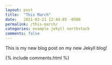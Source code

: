 ```yaml
---
layout: post
title:  "This March"
date:   2021-03-21 12:44:05 -0500
permalink: /this-march/
categories: example jekyll northstack
comments: false
---
```


This is my new blog post on my new Jekyll blog!

{% include comments.html %}
